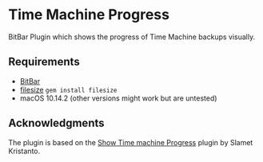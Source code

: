 # Time Machine Progress

BitBar Plugin which shows the progress of Time Machine backups visually.



## Requirements

- [BitBar](https://getbitbar.com)
- [filesize](https://rubygems.org/gems/filesize/)
  `gem install filesize`
- macOS 10.14.2
  (other versions might work but are untested)

## Acknowledgments

The plugin is based on the [Show Time machine Progress](https://getbitbar.com/plugins/System/timemachine.2m.rb) plugin by Slamet Kristanto.
